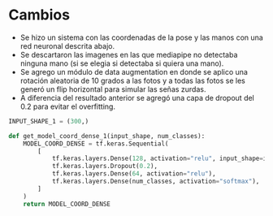 # Cambios
- Se hizo un sistema con las coordenadas de la pose y las manos con una red neuronal descrita abajo.
- Se descartaron las imagenes en las que mediapipe no detectaba ninguna mano (si se elegia si detectaba si quiera una mano).
- Se agrego un módulo de data augmentation en donde se aplico una rotación aleatoria de 10 grados a las fotos y a todas las fotos se les generó un flip horizontal para simular las señas zurdas.
- A diferencia del resultado anterior se agregó una capa de dropout del 0.2 para evitar el overfitting.
```python
INPUT_SHAPE_1 = (300,)

def get_model_coord_dense_1(input_shape, num_classes):
    MODEL_COORD_DENSE = tf.keras.Sequential(
        [
            tf.keras.layers.Dense(128, activation="relu", input_shape=input_shape),
            tf.keras.layers.Dropout(0.2),
            tf.keras.layers.Dense(64, activation="relu"),
            tf.keras.layers.Dense(num_classes, activation="softmax"),
        ]
    )
    return MODEL_COORD_DENSE
```